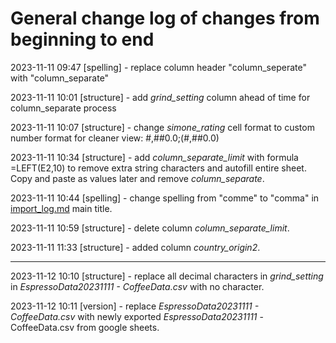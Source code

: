 # General change log of changes from beginning to end

2023-11-11 09:47 [spelling] - replace column header "column_seperate" with "column_separate"  

2023-11-11 10:01 [structure] - add *grind_setting* column ahead of time for column_separate process  

2023-11-11 10:07 [structure] - change *simone_rating* cell format to custom number format for cleaner view: #,##0.0;(#,##0.0)  

2023-11-11 10:34 [structure] - add *column_separate_limit* with formula =LEFT(E2,10) to remove extra string characters and autofill entire sheet. Copy and paste as values later and remove *column_separate*.  

2023-11-11 10:44 [spelling] - change spelling from "comme" to "comma" in [import_log.md](/import_log.md) main title.  

2023-11-11 10:59 [structure] - delete column *column_separate_limit*.  

2023-11-11 11:33 [structure] - added column *country_origin2*.  

---

2023-11-12 10:10 [structure] - replace all decimal characters in *grind_setting* in *EspressoData20231111 - CoffeeData.csv* with no character.  

2023-11-12 10:11 [version] - replace *EspressoData20231111 - CoffeeData.csv* with newly exported *EspressoData20231111* - CoffeeData.csv from google sheets.  


